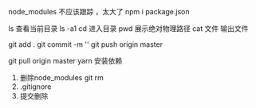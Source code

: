 node_modules 不应该跟踪 ，太大了
npm i package.json


ls 查看当前目录
ls -a1
cd 进入目录 
pwd 展示绝对物理路径
cat 文件 输出文件 

git add .
git commit -m ''
git push origin master

git pull origin master
yarn 安装依赖

1. 删除node_modules
  git rm
2. .gitignore
3. 提交删除
